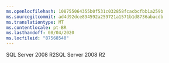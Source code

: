 ```yaml
---
ms.openlocfilehash: 108755064355b0f531c032858fcacbcfbb1a259b
ms.sourcegitcommit: ad4d92dce894592a259721a1571b1d8736abacdb
ms.translationtype: MT
ms.contentlocale: pt-BR
ms.lasthandoff: 08/04/2020
ms.locfileid: "87568540"
---
```

<span data-ttu-id="5f4c6-101">SQL Server 2008 R2</span><span class="sxs-lookup"><span data-stu-id="5f4c6-101">SQL Server 2008 R2</span></span>
